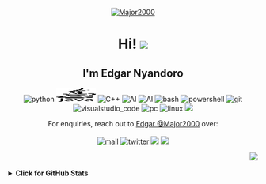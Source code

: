 <p align="center"><a href="https://github.com/Major2000"><img src="./Assets/NUX_Octodex.gif" alt="Major2000" width="460px" height="460px"></a></p>

<h1 align="center">Hi! <img src="https://media.giphy.com/media/hvRJCLFzcasrR4ia7z/giphy.gif" width="25px"></h1>
<h2 align="center">I'm Edgar Nyandoro</h2>

<p align="center">

<!-- For more icons please follow  https://github.com/MikeCodesDotNET/ColoredBadges -->
<img src="https://img.shields.io/badge/Python-FFD43B?style=for-the-badge&logo=python&logoColor=blue" alt="python">
<img src="https://github.com/Xx-Ashutosh-xX/Xx-Ashutosh-xX/blob/master/assets/icons/java.png" alt="java"  width="80" height="28">
<img src="https://img.shields.io/badge/C%2B%2B-00599C?style=for-the-badge&logo=c%2B%2B&logoColor=white" alt="C++">
<img src="https://img.shields.io/badge/Go-00ADD8?style=for-the-badge&logo=go&logoColor=white" alt="AI" height="28">
<img src="https://github.com/Xx-Ashutosh-xX/Xx-Ashutosh-xX/blob/master/assets/icons/ai.png" alt="AI" width="80" height="28">
<img src="https://img.shields.io/badge/GNU%20Bash-4EAA25?style=for-the-badge&logo=GNU%20Bash&logoColor=black" alt="bash">
<img src="https://img.shields.io/badge/powershell-5391FE?style=for-the-badge&logo=powershell&logoColor=white" alt="powershell">
<img src="https://img.shields.io/badge/GIT-E44C30?style=for-the-badge&logo=git&logoColor=white" alt="git">
<img src="https://img.shields.io/badge/Visual_Studio-5C2D91?style=for-the-badge&logo=visual%20studio&logoColor=white" alt="visualstudio_code">
<img src="https://img.shields.io/badge/Windows-0078D6?style=for-the-badge&logo=windows&logoColor=white" alt="pc">
<img src="https://img.shields.io/badge/Linux-FCC624?style=for-the-badge&logo=linux&logoColor=black" alt="linux">
<img src="https://img.shields.io/badge/HackerEarth-%232C3454.svg?&style=for-the-badge&logo=HackerOne&logoColor=Blue">

</p>

<p align="center">
For enquiries, reach out to <a href="https://github.com/Major2000">Edgar @Major2000</a> over:
<br/>
<br/>
<a href="mailto:edgarnyandoro23@gmail.com"><img src="https://img.shields.io/badge/gmail-%23D14836.svg?&style=for-the-badge&logo=gmail&logoColor=white" alt="mail"></a>
<a href="https://twitter.com/EdgarChebe"><img src="https://img.shields.io/badge/Twitter-1DA1F2?style=for-the-badge&logo=twitter&logoColor=white" alt="twitter"></a>
<a href="https://www.linkedin.com/in/edgar-nyandoro/"><img src="https://img.shields.io/badge/LinkedIn-0077B5?style=for-the-badge&logo=linkedin&logoColor=white"></a>
<a href="https://hackerone.com/major2000"><img src="https://img.shields.io/badge/HackerEarth-%232C3454.svg?&style=for-the-badge&logo=HackerOne&logoColor=Blue"></a>
</p>

<p align="right"><img src="https://komarev.com/ghpvc/?username=Major2000&label=VISITORS"></p>

<details>
    <summary><strong>Click for GitHub Stats</strong></summary>
    <br/>
    <br/>
    <div align="center" markdown="1">
        <img style="display: block; margin: auto; align:center;" alt="photo" src="https://github-readme-stats.vercel.app/api?username=Major2000&count_private=true&show_icons=true&theme=github_dark&border_radius=30&border_color=39D353&icon_color=39D353&title_color=fff" />
        <br><br><br>
        <img style="display: block; margin: auto; align:center;" alt="photo" src="https://github-readme-streak-stats.herokuapp.com/?user=Major2000&theme=github-dark&hide_border=true"/>
        <br><br><br>
        <img  src="https://github-readme-stats.vercel.app/api/top-langs/?username=Major2000&layout=compact&langs_count=8&hide=html,css&theme=github_dark&border_radius=30&border_color=39D353&title_color=fff"/>
        <br><br><br>
   
    </div>
</details>





